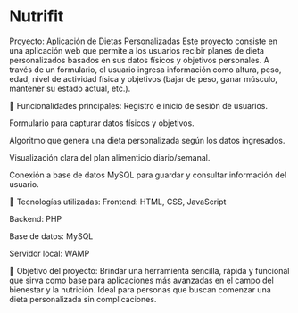 # Nutrifit
Proyecto: Aplicación de Dietas Personalizadas
Este proyecto consiste en una aplicación web que permite a los usuarios recibir planes de dieta personalizados basados en sus datos físicos y objetivos personales. A través de un formulario, el usuario ingresa información como altura, peso, edad, nivel de actividad física y objetivos (bajar de peso, ganar músculo, mantener su estado actual, etc.).

🔧 Funcionalidades principales:
Registro e inicio de sesión de usuarios.

Formulario para capturar datos físicos y objetivos.

Algoritmo que genera una dieta personalizada según los datos ingresados.

Visualización clara del plan alimenticio diario/semanal.

Conexión a base de datos MySQL para guardar y consultar información del usuario.

🧰 Tecnologías utilizadas:
Frontend: HTML, CSS, JavaScript

Backend: PHP

Base de datos: MySQL

Servidor local: WAMP

🎯 Objetivo del proyecto:
Brindar una herramienta sencilla, rápida y funcional que sirva como base para aplicaciones más avanzadas en el campo del bienestar y la nutrición. Ideal para personas que buscan comenzar una dieta personalizada sin complicaciones.
